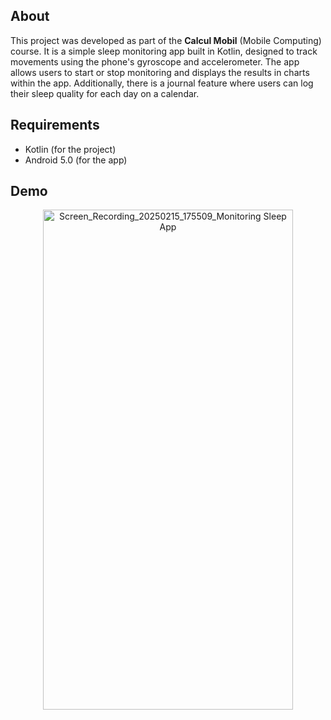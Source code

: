 ## About  
This project was developed as part of the **Calcul Mobil** (Mobile Computing) course. It is a simple sleep monitoring app built in Kotlin, designed to track movements using the phone's gyroscope and accelerometer. The app allows users to start or stop monitoring and displays the results in charts within the app. Additionally, there is a journal feature where users can log their sleep quality for each day on a calendar.

## Requirements  
- Kotlin (for the project)  
- Android 5.0 (for the app)

## Demo  
<p align="center">
  <img src="https://github.com/user-attachments/assets/9004c164-4948-413e-b20e-432ce9894bc2" alt="Screen_Recording_20250215_175509_Monitoring Sleep App" width="400" height="800">
</p>
